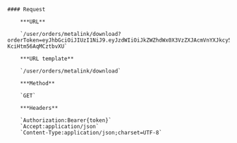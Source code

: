     #### Request

        ***URL**

        `/user/orders/metalink/download?orderToken=eyJhbGciOiJIUzI1NiJ9.eyJzdWIiOiJkZWZhdWx0X3VzZXJAcmVnYXJkcy5mciIsInJvbGUiOiJSRUdJU1RFUkVEX1VTRVIiLCJPUkRFUl9JRCI6IjE5IiwiZXhwIjoxNTg5NjMwNjc3LCJ0ZW5hbnQiOiJvcmRlcjEiLCJlbWFpbCI6ImRlZmF1bHRfdXNlckByZWdhcmRzLmZyIn0.jvTqh6cRhwNZz_3oO1hyr1qX-KciHtm56AqMCztbvXU`

        ***URL template**

        `/user/orders/metalink/download`

        ***Method**

        `GET`

        ***Headers**

        `Authorization:Bearer{token}`
        `Accept:application/json`
        `Content-Type:application/json;charset=UTF-8`
